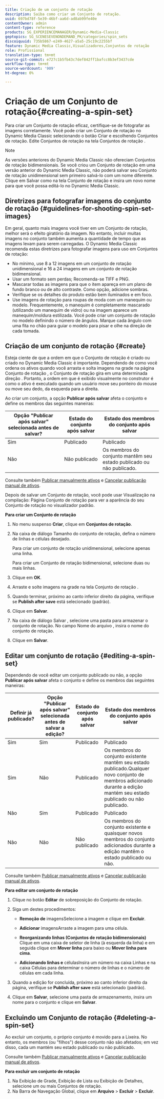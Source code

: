 ```yaml
---
title: Criação de um conjunto de rotação
description: Saiba como criar um Conjunto de rotação.
uuid: 697bd78f-5e39-46bf-aa6d-ad8ab99fe40e
contentOwner: admin
content-type: reference
products: SG_EXPERIENCEMANAGER/Dynamic-Media-Classic
geptopics: SG_SCENESEVENONDEMAND_PK/categories/spin_sets
discoiquuid: 735b5867-e249-4627-a5a5-25c19c2255bf
feature: Dynamic Media Classic,Visualizadores,Conjuntos de rotação
role: Profissional
translation-type: tm+mt
source-git-commit: e727c1b5fb43c7def842ff1bafcc8b3ef3437cde
workflow-type: tm+mt
source-wordcount: '909'
ht-degree: 0%

---
```



# Criação de um Conjunto de rotação{#creating-a-spin-set}

Para criar um Conjunto de rotação eficaz, certifique-se de fotografar as imagens corretamente. Você pode criar um Conjunto de rotação no Dynamic Media Classic selecionando o botão Criar e escolhendo Conjuntos de rotação. Edite Conjuntos de rotação na tela Conjuntos de rotação .

>[!NOTE]
>
>As versões anteriores do Dynamic Media Classic não ofereciam Conjuntos de rotação bidimensionais. Se você criou um Conjunto de rotação em uma versão anterior do Dynamic Media Classic, não poderá salvar seu Conjunto de rotação unidimensional sem primeiro salvá-lo com um nome diferente. Clique em Salvar como na tela Conjunto de rotação e insira um novo nome para que você possa editá-lo no Dynamic Media Classic.

## Diretrizes para fotografar imagens do conjunto de rotação {#guidelines-for-shooting-spin-set-images}

Em geral, quanto mais imagens você tiver em um Conjunto de rotação, melhor será o efeito giratório da imagem. No entanto, incluir muitas imagens no conjunto também aumenta a quantidade de tempo que as imagens levam para serem carregadas. O Dynamic Media Classic recomenda estas diretrizes para fotografar imagens para uso em Conjuntos de rotação:

* No mínimo, use 8 a 12 imagens em um conjunto de rotação unidimensional e 16 a 24 imagens em um conjunto de rotação bidimensional.
* Usar um formato sem perdas; Recomenda-se TIFF e PNG.
* Mascarar todas as imagens para que o item apareça em um plano de fundo branco ou de alto contraste. Como opção, adicione sombras.
* Verifique se os detalhes do produto estão bem iluminados e em foco.
* Use imagens de rotação para roupas de moda com um manequim ou modelo. Frequentemente, o manequim é completamente mascarado (utilizando um manequim de vidro) ou na imagem aparece um manequim/moldura estilizada. Você pode criar um conjunto de rotação no modelo definindo o número de ângulos. Marque cada ângulo com uma fita no chão para guiar o modelo para pisar e olhe na direção de cada tomada.

## Criação de um conjunto de rotação {#create}

Esteja ciente de que a ordem em que o Conjunto de rotação é criado ou criado no Dynamic Media Classic é importante. Dependendo de como você ordena os ativos quando você arrasta e solta imagens na grade na página Conjunto de rotação , o Conjunto de rotação gira em uma determinada direção . Portanto, a ordem em que é exibido visualmente no construtor é como o ativo é executado quando um usuário move seu ponteiro do mouse ou move seu dedo, da esquerda para a direita.

Ao criar um conjunto, a opção **Publicar após salvar** afeta o conjunto e define os membros das seguintes maneiras:

| Opção &quot;Publicar após salvar&quot; selecionada antes de salvar? | Estado do conjunto após salvar | Estado dos membros do conjunto após salvar |
|--- |--- |--- |
| Sim | Publicado | Publicado |
| Não | Não publicado | Os membros do conjunto mantêm seu estado publicado ou não publicado. |

Consulte também [Publicar manualmente ativos](publishing-files.md#manually-publishing-assets) e [Cancelar publicação manual de ativos](publishing-files.md#manually-unpublishing-assets).

Depois de salvar um Conjunto de rotação, você pode usar Visualização na compilação: Página Conjunto de rotação para ver a aparência do seu Conjunto de rotação no visualizador padrão.

**Para criar um Conjunto de rotação**

1. No menu suspenso **Criar**, clique em **Conjuntos de rotação**.
1. Na caixa de diálogo Tamanho do conjunto de rotação, defina o número de linhas e células desejado.

   Para criar um conjunto de rotação unidimensional, selecione apenas uma linha.

   Para criar um Conjunto de rotação bidimensional, selecione duas ou mais linhas.

1. Clique em **OK**.
1. Arraste e solte imagens na grade na tela Conjunto de rotação .
1. Quando terminar, próximo ao canto inferior direito da página, verifique se **Publish after save** está selecionado (padrão).
1. Clique em **Salvar**.
1. Na caixa de diálogo Salvar , selecione uma pasta para armazenar o conjunto de rotação. No campo Nome do arquivo , insira o nome do conjunto de rotação.
1. Clique em **Salvar**.

## Editar um conjunto de rotação {#editing-a-spin-set}

Dependendo de você editar um conjunto publicado ou não, a opção **Publicar após salvar** afeta o conjunto e define os membros das seguintes maneiras:

| Definir já publicado? | Opção &quot;Publicar após salvar&quot; selecionada antes de salvar a edição? | Estado do conjunto após salvar | Estado dos membros do conjunto após salvar |
|--- |--- |--- |--- |
| Sim | Sim | Publicado | Publicado |
| Sim | Não | Publicado | Os membros do conjunto existente mantêm seu estado publicado.Qualquer novo conjunto de membros adicionado durante a edição mantém seu estado publicado ou não publicado. |
| Não | Sim | Publicado | Publicado |
| Não | Não | Não publicado | Os membros do conjunto existente e quaisquer novos membros do conjunto adicionados durante a edição mantêm o estado publicado ou não. |

Consulte também [Publicar manualmente ativos](publishing-files.md#manually-publishing-assets) e [Cancelar publicação manual de ativos](publishing-files.md#manually-unpublishing-assets).

**Para editar um conjunto de rotação**

1. Clique no botão **Editar** de sobreposição do Conjunto de rotação.
1. Siga um destes procedimentos:

   * **Remoção de**
imagensSelecione a imagem e clique em 
**Excluir**.

   * **Adicionar**
imagensArraste a imagem para uma célula.

   * **Reorganizando linhas (Conjuntos de rotação bidimensionais)**
Clique em uma caixa de seletor de linha (à esquerda da linha) e em seguida clique em 
**Mover linha** para baixo ou  **Mover linha para cima**.

   * **Adicionando linhas e**
célulasInsira um número na caixa Linhas e na caixa Células para determinar o número de linhas e o número de células em cada linha.

1. Quando a edição for concluída, próximo ao canto inferior direito da página, verifique se **Publish after save** está selecionado (padrão).
1. Clique em **Salvar**, selecione uma pasta de armazenamento, insira um nome para o conjunto e clique em **Salvar**.

## Excluindo um Conjunto de rotação {#deleting-a-spin-set}

Ao excluir um conjunto, o próprio conjunto é movido para a Lixeira. No entanto, os membros (ou &quot;filhos&quot;) desse conjunto não são afetados; em vez disso, cada um mantém seu estado publicado ou não publicado.

Consulte também [Publicar manualmente ativos](publishing-files.md#manually-publishing-assets) e [Cancelar publicação manual de ativos](publishing-files.md#manually-unpublishing-assets).

**Para excluir um conjunto de rotação**

1. Na Exibição de Grade, Exibição de Lista ou Exibição de Detalhes, selecione um ou mais Conjuntos de rotação.
1. Na Barra de Navegação Global, clique em **Arquivo** > **Excluir** > **Excluir**.

